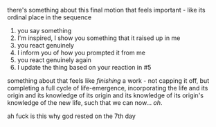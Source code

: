 there's something about this final motion that feels important - like its ordinal place in the sequence

1. you say something
2. I'm inspired, I show you something that it raised up in me
3. you react genuinely
4. I inform you of how you prompted it from me
5. you react genuinely again
6. I update the thing based on your reaction in #5

something about that feels like *finishing* a work - not capping it off, but completing a full cycle of life-emergence, incorporating the life and its origin and its knowledge of its origin and its knowledge of its origin's knowledge of the new life, such that we can now... *oh*.

ah fuck is this why god rested on the 7th day
